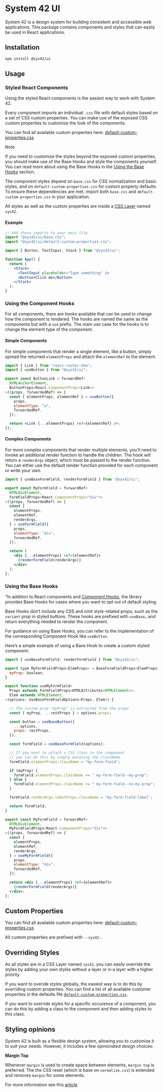 # System 42 UI

System 42 is a design system for building consistent and accessible web applications. This package contains components and styles that can easily be used in React applications.

## Installation

```bash
npm install @sys42/ui
```

## Usage

### Styled React Components

Using the styled React components is the easiest way to work with System 42.

Every component imports an individual `.css` file with default styles based on a set of CSS custom properties. You can make use of the exposed CSS custom properties to customize the look of the components.

You can find all available custom properties here: [default-custom-properties.css](./lib/default-custom-properties.css)

> [!NOTE]
> If you need to customize the styles beyond the exposed custom properties, you should make use of the Base Hooks and style the components yourself. You can read more about using the Base Hooks in the [Using the Base Hooks](#using-the-base-hooks) section.

The component styles depend on `base.css` for CSS normalization and basic styles, and on `default-custom-properties.css` for custom property defaults. To ensure these dependencies are met, import both `base.css` and `default-custom-properties.css` in your application.

All styles as well as the custom properties are inside a [CSS Layer](https://www.w3.org/TR/css-cascade-5/#layering)
named `sys42`.

#### Example

```jsx
// Add these imports to your main file
import "@sys42/ui/base.css";
import "@sys42/ui/default-custom-properties.css";
```

```jsx
import { Button, TextInput, Stack } from "@sys42/ui";

function App() {
  return (
    <Stack>
      <TextInput placeholder="Type something" />
      <Button>Click me</Button>
    </Stack>
  );
}
```

### Using the Component Hooks

For all components, there are hooks available that can be used to change how the component is rendered. The hooks are named the same as the components but with a `use` prefix. The main use case for the hooks is to change the element type of the component.

#### Simple Components

For simple components that render a single element, like a button, simply spread the returned `elementProps` and attach the `elementRef` to the element.

```jsx
import { Link } from "react-router-dom";
import { useButton } from "@sys42/ui";

export const ButtonLink = forwardRef<
  HTMLAnchorElement,
  ButtonProps<React.ComponentProps<Link>>
>((props, forwardedRef) => {
  const { elementProps, elementRef } = useButton({
    props,
    elementType: "a",
    forwardedRef,
  });

  return <Link {...elementProps} ref={elementRef} />;
});
```

#### Complex Components

For more complex components that render multiple elements, you'll need to invoke an additional render function to handle the children. The hook will return a `renderArgs` object, which must be passed to the render function. You can either use the default render function provided for each component or write your own.

```jsx
import { useBaseFormField, renderFormField } from "@sys42/ui";

export const MyFormField = forwardRef<
  HTMLDivElement,
  FormFieldProps<React.ComponentProps<"div">>
>((props, forwardedRef) => {
  const {
    elementProps,
    elementRef,
    renderArgs,
  } = useFormField({
    props,
    elementType: "div",
    forwardedRef,
  });

  return (
    <div {...elementProps} ref={elementRef}>
      {renderFormField(renderArgs)}
    </div>
  );
};
```

### Using the Base Hooks

"In addition to React components and [Component Hooks](#using-the-component-hooks), the library provides Base Hooks for cases where you want to opt out of default styling.

Base Hooks don’t include any CSS and omit style-related props, such as the `variant` prop in styled buttons. These hooks are prefixed with `useBase…` and return everything needed to render the component.

For guidance on using Base Hooks, you can refer to the implementation of the corresponding Component Hook like `useButton`.

Here’s a simple example of using a Base Hook to create a custom styled component:

```jsx
import { useBaseFormField, renderFormField } from "@sys42/ui";

export type MyFormFieldProps<ElemProps> = BaseFormFieldProps<ElemProps> & {
  myProp: boolean;
}

export function useMyFormField<
  Props extends FormFieldProps<HTMLAttributes<HTMLElement>>,
  Elem extends HTMLElement,
>(options: UseBaseFormFieldOptions<Props, Elem>) {

  // The custom prop "myProp" is extracted from the props
  const { myProp, ...restProps } = options.props;

  const button = useBaseButton({
    ...options,
    props: restProps,
  });

  const formField = useBaseFormField(options);

  // If you want to attach a CSS class to the component
  // you can do this by simply mutating the className
  formField.elementProps.className = "my-form-field";

  if (myProp) {
    formField.elementProps.className += " my-form-field--my-prop";
  } else {
    formField.elementProps.className += " my-form-field--no-my-prop";
  }

  formField.renderArgs.labelProps.className = "my-form-field-label";

  return formField;
}

export const MyFormField = forwardRef<
  HTMLDivElement,
  MyFormFieldProps<React.ComponentProps<"div">>
>((props, forwardedRef) => {
  const {
    elementProps,
    elementRef,
    renderArgs,
  } = useMyFormField({
    props,
    elementType: "div",
    forwardedRef,
  });

  return <div {...elementProps} ref={elementRef}>
    {renderFormField(renderArgs)}
  </div>;
};

```

## Custom Properties

You can find all available custom properties here: [default-custom-properties.css](./lib/default-custom-properties.css)

All custom properties are prefixed with `--sys42-`.

## Overriding Styles

As all styles are in a CSS Layer named `sys42`, you can easily override the styles by adding your own styles without a layer or in a layer with a higher priority.

If you want to overide styles globally, the easiest way is to do this by overriding custom properties. You can find a list of all available customer properties in the defaults file [`default-custom-properties.css`](./lib/default-custom-properties.css).

If you want to override styles for a specific occurence of a component, you can do this by adding a class to the component and then adding styles to this class.

## Styling opinions

System 42 is built as a flexible design system, allowing you to customize it to suit your needs. However, it includes a few opinionated design choices:

**Margin Top**

Whenever `margin` is used to create space between elements, `margin-top` is preferred. The the CSS reset (which is base on `normalize.css`) is extended and removes `margin` for some elements.

For more information see this [article](https://dev.to/receter/why-i-fell-in-love-with-margin-top-3flg).
